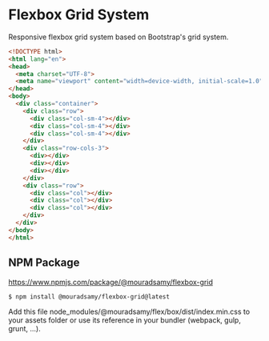 # Flexbox Grid System

Responsive flexbox grid system based on Bootstrap's grid system.

```html
<!DOCTYPE html>
<html lang="en">
<head>
  <meta charset="UTF-8">
  <meta name="viewport" content="width=device-width, initial-scale=1.0">
</head>
<body>
  <div class="container">
    <div class="row">
      <div class="col-sm-4"></div>
      <div class="col-sm-4"></div>
      <div class="col-sm-4"></div>
    </div>
    <div class="row-cols-3">
      <div></div>
      <div></div>
      <div></div>
    </div>
    <div class="row">
      <div class="col"></div>
      <div class="col"></div>
      <div class="col"></div>
    </div>
  </div>
</body>
</html>
```

## NPM Package 

https://www.npmjs.com/package/@mouradsamy/flexbox-grid

``` nodejs
$ npm install @mouradsamy/flexbox-grid@latest
```

Add this file node_modules/@mouradsamy/flex/box/dist/index.min.css to your assets folder or use its reference in your bundler (webpack, gulp, grunt, ...).
